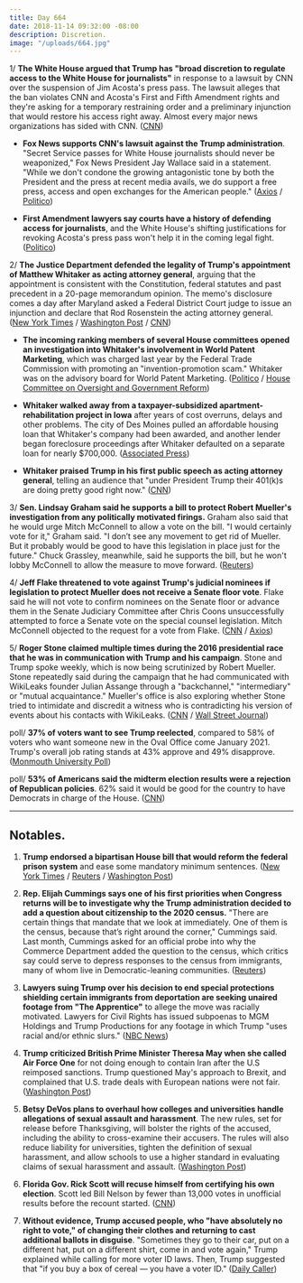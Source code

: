 ```yaml
---
title: Day 664
date: 2018-11-14 09:32:00 -08:00
description: Discretion.
image: "/uploads/664.jpg"
---
```


1/ **The White House argued that Trump has "broad discretion to regulate access to the White House for journalists"** in response to a lawsuit by CNN over the suspension of Jim Acosta's press pass. The lawsuit alleges that the ban violates CNN and Acosta's First and Fifth Amendment rights and they're asking for a temporary restraining order and a preliminary injunction that would restore his access right away. Almost every major news organizations has sided with CNN. ([CNN](https://www.cnn.com/2018/11/14/media/trump-response-cnn-lawsuit/index.html))

* **Fox News supports CNN's lawsuit against the Trump administration**. "Secret Service passes for White House journalists should never be weaponized," Fox News President Jay Wallace said in a statement. "While we don't condone the growing antagonistic tone by both the President and the press at recent media avails, we do support a free press, access and open exchanges for the American people." ([Axios](https://www.axios.com/fox-news-cnn-lawsuit-trump-jim-acosta-press-pass-81bc6dd3-4590-4f66-9197-6d1ff92676b6.html) / [Politico](https://www.politico.com/story/2018/11/14/fox-news-to-file-amicus-brief-on-cnn-case-990070))

* **First Amendment lawyers say courts have a history of defending access for journalists**, and the White House's shifting justifications for revoking Acosta's press pass won't help it in the coming legal fight. ([Politico](https://www.politico.com/story/2018/11/13/cnn-white-house-lawsuit-jim-acosta-988160))

2/ **The Justice Department defended the legality of Trump's appointment of Matthew Whitaker as acting attorney general**, arguing that the appointment is consistent with the Constitution, federal statutes and past precedent in a 20-page memorandum opinion. The memo's disclosure comes a day after Maryland asked a Federal District Court judge to issue an injunction and declare that Rod Rosenstein the acting attorney general. ([New York Times](https://www.nytimes.com/2018/11/14/us/politics/matthew-whitaker-justice-dept-trump.html) / [Washington Post](https://www.washingtonpost.com/world/national-security/justice-dept-releases-legal-memo-defending-whitakers-appointment-as-acting-attorney-general/2018/11/14/9c51e834-e813-11e8-b8dc-66cca409c180_story.html) / [CNN](https://www.cnn.com/2018/11/14/politics/whitaker-justice-mueller/index.html))

* **The incoming ranking members of several House committees opened an investigation into Whitaker's involvement in World Patent Marketing**, which was charged last year by the Federal Trade Commission with promoting an "invention-promotion scam." Whitaker was on the advisory board for World Patent Marketing. ([Politico](https://www.politico.com/story/2018/11/14/matt-whitaker-congress-investigate-989915) / [House Committee on Oversight and Government Reform](https://democrats-oversight.house.gov/news/press-releases/top-dems-launch-investigation-of-acting-attorney-general-s-involvement-in))

* **Whitaker walked away from a taxpayer-subsidized apartment-rehabilitation project in Iowa** after years of cost overruns, delays and other problems. The city of Des Moines pulled an affordable housing loan that Whitaker's company had been awarded, and another lender began foreclosure proceedings after Whitaker defaulted on a separate loan for nearly $700,000. ([Associated Press](https://apnews.com/885a44ac27944976ab1b6738e0c5ba38))

* **Whitaker praised Trump in his first public speech as acting attorney general**, telling an audience that "under President Trump their 401(k)s are doing pretty good right now." ([CNN](https://www.cnn.com/2018/11/14/politics/whitaker-trump-401k/index.html))

3/ **Sen. Lindsay Graham said he supports a bill to protect Robert Mueller's investigation from any politically motivated firings.** Graham also said that he would urge Mitch McConnell to allow a vote on the bill. "I would certainly vote for it," Graham said. "I don’t see any movement to get rid of Mueller. But it probably would be good to have this legislation in place just for the future."  Chuck Grassley, meanwhile, said he supports the bill, but he won't lobby McConnell to allow the measure to move forward. ([Reuters](https://www.reuters.com/article/us-usa-senate-mueller-idUSKCN1NJ02W))

4/ **Jeff Flake threatened to vote against Trump's judicial nominees if legislation to protect Mueller does not receive a Senate floor vote**. Flake said he will not vote to confirm nominees on the Senate floor or advance them in the Senate Judiciary Committee after Chris Coons unsuccessfully attempted to force a Senate vote on the special counsel legislation. Mitch McConnell objected to the request for a vote from Flake. ([CNN](https://www.cnn.com/2018/11/14/politics/mueller-protection-bill-flake-coons/index.html) / [Axios](https://www.axios.com/mueller-protection-bill-fails-flake-coons-mcconnell-6b0935e6-717c-4df9-904a-54369a35cc85.html))

5/ **Roger Stone claimed multiple times during the 2016 presidential race that he was in communication with Trump and his campaign**. Stone and Trump spoke weekly, which is now being scrutinized by Robert Mueller. Stone repeatedly said during the campaign that he had communicated with WikiLeaks founder Julian Assange through a "backchannel," "intermediary" or "mutual acquaintance." Mueller's office is also exploring whether Stone tried to intimidate and discredit a witness who is contradicting his version of events about his contacts with WikiLeaks. ([CNN](https://www.cnn.com/2018/11/14/politics/kfile-roger-stone-2/index.html) / [Wall Street Journal](https://www.wsj.com/articles/mueller-probes-possible-witness-intimidation-by-roger-stone-1542222284))

poll/ **37% of voters want to see Trump reelected**, compared to 58% of voters who want someone new in the Oval Office come January 2021. Trump's overall job rating stands at 43% approve and 49% disapprove. ([Monmouth University Poll](https://www.monmouth.edu/polling-institute/reports/monmouthpoll_US_111418/))

poll/ **53% of Americans said the midterm election results were a rejection of Republican policies**. 62% said it would be good for the country to have Democrats in charge of the House. ([CNN](https://www.cnn.com/2018/11/14/politics/cnn-poll-post-election-happiness-democrats-republicans/index.html))

---

## Notables.

1. **Trump endorsed a bipartisan House bill that would reform the federal prison system** and ease some mandatory minimum sentences. ([New York Times](https://www.nytimes.com/2018/11/14/us/politics/prison-sentencing-trump.html) / [Reuters](https://www.reuters.com/article/us-usa-trump-justice/president-trump-poised-to-endorse-u-s-house-prison-reform-bill-idUSKCN1NJ2WZ) / [Washington Post](https://www.washingtonpost.com/politics/trump-endorses-bipartisan-criminal-justice-reform-bill/2018/11/14/9be8f926-e84c-11e8-bd89-eecf3b178206_story.html))

2. **Rep. Elijah Cummings says one of his first priorities when Congress returns will be to investigate why the Trump administration decided to add a question about citizenship to the 2020 census.** "There are certain things that mandate that we look at immediately. One of them is the census, because that’s right around the corner," Cummings said. Last month, Cummings asked for an official probe into why the Commerce Department added the question to the census, which critics say could serve to depress responses to the census from immigrants, many of whom live in Democratic-leaning communities. ([Reuters](https://www.reuters.com/article/us-usa-congress-census-idUSKCN1NJ1FW))

3. **Lawyers suing Trump over his decision to end special protections shielding certain immigrants from deportation are seeking unaired footage from "The Apprentice"** to allege the move was racially motivated. Lawyers for Civil Rights has issued subpoenas to MGM Holdings and Trump Productions for any footage in which Trump "uses racial and/or ethnic slurs." ([NBC News](https://www.nbcnews.com/politics/donald-trump/lawyers-seek-apprentice-tapes-trump-immigration-suit-evidence-racism-n936121))

4. **Trump criticized British Prime Minister Theresa May when she called Air Force One** for not doing enough to contain Iran after the U.S reimposed sanctions. Trump questioned May's approach to Brexit, and complained that U.S. trade deals with European nations were not fair. ([Washington Post](https://www.washingtonpost.com/politics/five-days-of-fury-inside-trumps-paris-temper-election-woes-and-staff-upheaval/2018/11/13/e90b7cba-e69e-11e8-a939-9469f1166f9d_story.html?utm_term=.0d95684e4b06))

5. **Betsy DeVos plans to overhaul how colleges and universities handle allegations of sexual assault and harassment**. The new rules, set for release before Thanksgiving, will bolster the rights of the accused, including the ability to cross-examine their accusers. The rules will also reduce liability for universities, tighten the definition of sexual harassment, and allow schools to use a higher standard in evaluating claims of sexual harassment and assault. ([Washington Post](https://www.washingtonpost.com/local/education/betsy-devos-set-to-bolster-rights-of-accused-in-rewrite-of-sexual-assault-rules/2018/11/14/828ebd9c-e7d1-11e8-a939-9469f1166f9d_story.html))

6. **Florida Gov. Rick Scott will recuse himself from certifying his own election**. Scott led Bill Nelson by fewer than 13,000 votes in unofficial results before the recount started. ([CNN](https://www.cnn.com/2018/11/14/politics/rick-scott-florida-senate-race-ballot-certification/index.html))

7. **Without evidence, Trump accused people, who "have absolutely no right to vote," of changing their clothes and returning to cast additional ballots in disguise**. "Sometimes they go to their car, put on a different hat, put on a different shirt, come in and vote again," Trump explained while calling for more voter ID laws. Then, Trump suggested that "if you buy a box of cereal — you have a voter ID." ([Daily Caller](https://dailycaller.com/2018/11/14/trump-brenda-snipes-fired-broward-county-florida-elections/))